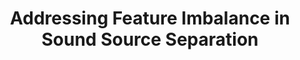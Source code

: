 ---
title: "Addressing Feature Imbalance in Sound Source Separation"
collection: publications
category: preprints
venue: 'arXiv 2023'
paperurl: 'https://arxiv.org/abs/2309.05287'
citation: 'Jaechang Kim, Jeongyeon Hwang, Soheun Yi, Jaewoong Cho, Jungseul Ok'
---